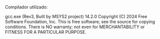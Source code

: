 Compilador utilizado:

gcc.exe (Rev3, Built by MSYS2 project) 14.2.0 Copyright (C) 2024 Free Software Foundation, Inc. This is free software; see the source for copying conditions. There is NO warranty; not even for MERCHANTABILITY or FITNESS FOR A PARTICULAR PURPOSE.

